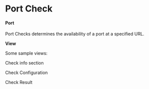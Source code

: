 # Port Check

#### Port <a href="#portcheck-port" id="portcheck-port"></a>

Port Checks determines the availability of a port at a specified URL.

**View**

Some sample views:

Check info section



Check Configuration



Check Result

